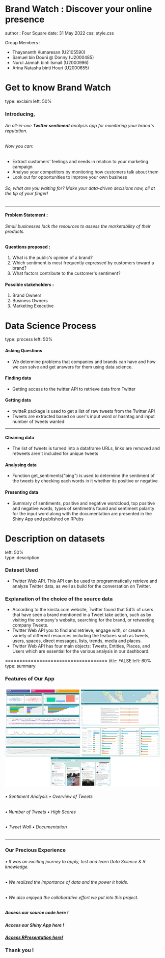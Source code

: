 
Brand Watch : Discover your online presence
====================================
author : Four Square
date: 31 May 2022
css: style.css

Group Members :
- Thayananth Kumaresan (U2105590)
- Samuel bin Douni @ Donny (U2000485)
- Nurul Jannah binti Ismail (U2000996)
- Arina Natasha binti Houri (U2000655)


Get to know Brand Watch
====================================
type: exclaim
left: 50%

### **Introducing,**
###### An all-in-one **Twitter sentiment** analysis app for monitoring your brand's reputation. 
###### Now you can:
- Extract customers' feelings and needs in relation to your marketing campaign
- Analyse your competitors by monitoring how customers talk about them
- Look out for opportunities to improve your own business

###### So, what are you waiting for? Make your data-driven decisions now, all at the tip of your finger!



***
#### **Problem Statement :**
###### Small businesses lack the resources to assess the marketability of their products.

#### **Questions proposed :**
1.  What is the public's opinion of a brand?
2. Which sentiment is most frequently expressed by customers toward a brand?
3.  What factors contribute to the customer's sentiment?

#### **Possible stakeholders :**
1. Brand Owners
2. Business Owners
3. Marketing Executive

Data Science Process
====================================
type: process
left: 50%

#### **Asking Questions**

- We determine problems that companies and brands can have and how we can solve and get answers for them using data science.

#### **Finding data**

- Getting access to the twitter API to retrieve data from Twitter

#### **Getting data**

- twitteR package is used to get a list of raw tweets from the Twitter API
- Tweets are extracted based on user's input word or hashtag and input number of tweets wanted

***
#### **Cleaning data**

- The list of tweets is turned into a dataframe
URLs, links are removed and retweets aren't included for unique tweets

#### **Analysing data**

- Function get_sentiments("bing") is used to determine the sentiment of the tweets by checking each words in it whether its positive or negative

#### **Presenting data**

- Summary  of sentiments, positive and negative wordcloud, top positive and negative words, types of sentimetns found and sentiment polarity for the input word along with the documentation are presented in the Shiny App and published on RPubs


Description on datasets
====================================
left: 50%  
type: description

### **Dataset Used**  

- Twitter Web API. This API can be used to programmatically retrieve and analyze Twitter data, as well as build for the conversation on Twitter.


### **Explanation of the choice of the source data**  

- According to the kinsta.com website, Twitter found that 54% of users that have seen a brand mentioned in a Tweet take action, such as by visiting the company's website, searching for the brand, or retweeting company Tweets.  
- Twitter Web API you to find and retrieve, engage with, or create a variety of different resources including the features such as tweets, users, spaces, direct messages, lists, trends, media and places.
- Twitter Web API has four main objects: Tweets, Entities, Places, and Users which are essential for the various analysis in our dashboard.

  
====================================
title: FALSE
left: 60%
type: summary

### **Features of Our App**
![Tweet Wall](picture-1.png)
######   • Sentiment Analysis  • Overview of Tweets
######   • Number of Tweets    • High Scores
######   • Tweet Wall          • Documentation
***
### **Our Precious Experience**
###### • It was an exciting journey to apply, test and learn Data Science & R knowledge.

###### •	We realized the importance of data and the power it holds.

###### •	We also enjoyed the collaborative effort we put into this project.

##### **Access our source code  here !**

##### **Access our Shiny App  here !**
 
##### [Access RPresentation here!](https://rpubs.com/ArinaNatasha/913841)

###  Thank you !










